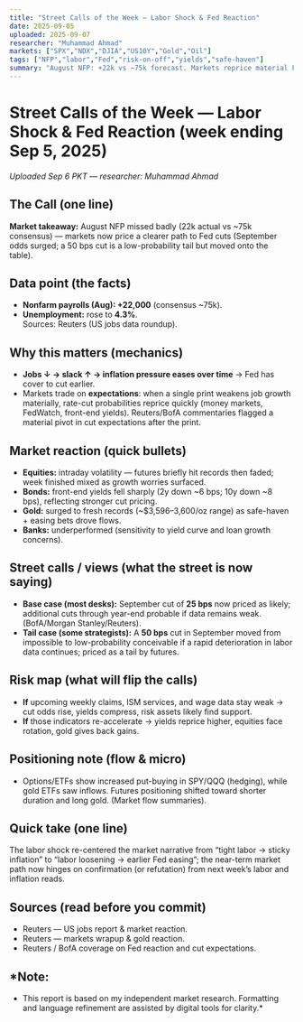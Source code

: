 ```yaml
---
title: "Street Calls of the Week — Labor Shock & Fed Reaction"
date: 2025-09-05
uploaded: 2025-09-07
researcher: "Muhammad Ahmad"
markets: ["SPX","NDX","DJIA","US10Y","Gold","Oil"]
tags: ["NFP","labor","Fed","risk-on-off","yields","safe-haven"]
summary: "August NFP: +22k vs ~75k forecast. Markets reprice material Fed easing; gold and bonds rally, equities volatile; 50bps cut risk priced in as tail scenario."
---
```


# Street Calls of the Week — Labor Shock & Fed Reaction (week ending Sep 5, 2025)  
*Uploaded Sep 6 PKT — researcher: Muhammad Ahmad*

## The Call (one line)
**Market takeaway:** August NFP missed badly (22k actual vs ~75k consensus) — markets now price a clearer path to Fed cuts (September odds surged; a 50 bps cut is a low-probability tail but moved onto the table).

## Data point (the facts)
- **Nonfarm payrolls (Aug): +22,000** (consensus ~75k).  
- **Unemployment:** rose to **4.3%**.  
Sources: Reuters (US jobs data roundup). 

## Why this matters (mechanics)
- **Jobs ↓ → slack ↑ → inflation pressure eases over time** → Fed has cover to cut earlier.  
- Markets trade on **expectations**: when a single print weakens job growth materially, rate-cut probabilities reprice quickly (money markets, FedWatch, front-end yields). Reuters/BofA commentaries flagged a material pivot in cut expectations after the print. 

## Market reaction (quick bullets)
- **Equities:** intraday volatility — futures briefly hit records then faded; week finished mixed as growth worries surfaced.   
- **Bonds:** front-end yields fell sharply (2y down ~6 bps; 10y down ~8 bps), reflecting stronger cut pricing.  
- **Gold:** surged to fresh records (~$3,596–3,600/oz range) as safe-haven + easing bets drove flows.   
- **Banks:** underperformed (sensitivity to yield curve and loan growth concerns). 

## Street calls / views (what the street is now saying)
- **Base case (most desks):** September cut of **25 bps** now priced as likely; additional cuts through year-end probable if data remains weak. (BofA/Morgan Stanley/Reuters).   
- **Tail case (some strategists):** A **50 bps** cut in September moved from impossible to low-probability conceivable if a rapid deterioration in labor data continues; priced as a tail by futures.

## Risk map (what will flip the calls)
- **If** upcoming weekly claims, ISM services, and wage data stay weak → cut odds rise, yields compress, risk assets likely find support.  
- **If** those indicators re-accelerate → yields reprice higher, equities face rotation, gold gives back gains.

## Positioning note (flow & micro)
- Options/ETFs show increased put-buying in SPY/QQQ (hedging), while gold ETFs saw inflows. Futures positioning shifted toward shorter duration and long gold. (Market flow summaries). 

## Quick take (one line)
The labor shock re-centered the market narrative from “tight labor → sticky inflation” to “labor loosening → earlier Fed easing”; the near-term market path now hinges on confirmation (or refutation) from next week’s labor and inflation reads.

## Sources (read before you commit)
- Reuters — US jobs report & market reaction.   
- Reuters — markets wrapup & gold reaction.   
- Reuters / BofA coverage on Fed reaction and cut expectations.

##  *Note:
- This report is based on my independent market research. Formatting and language refinement are assisted by digital tools for clarity.*

